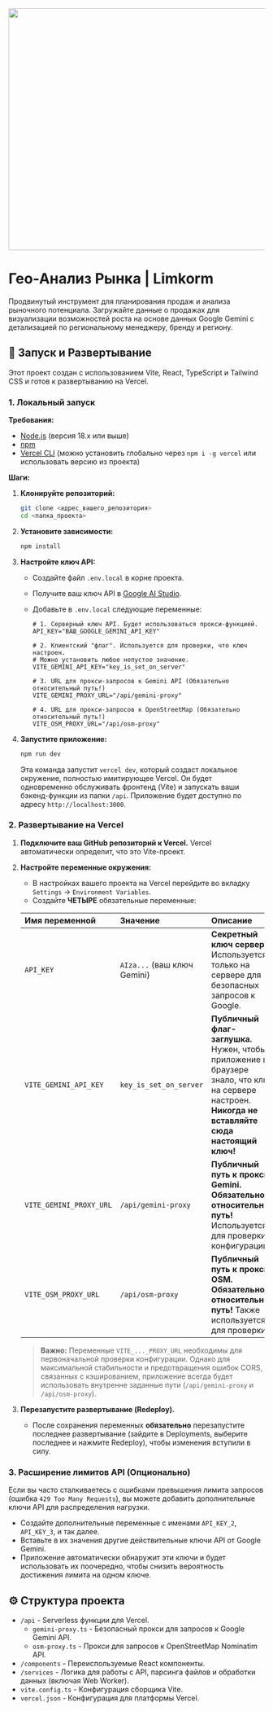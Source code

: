 <div align="center">
<img width="1200" height="475" alt="GHBanner" src="https://github.com/user-attachments/assets/0aa67016-6eaf-458a-adb2-6e31a0763ed6" />
</div>

# Гео-Анализ Рынка | Limkorm

Продвинутый инструмент для планирования продаж и анализа рыночного потенциала. Загружайте данные о продажах для визуализации возможностей роста на основе данных Google Gemini с детализацией по региональному менеджеру, бренду и региону.

## 🚀 Запуск и Развертывание

Этот проект создан с использованием Vite, React, TypeScript и Tailwind CSS и готов к развертыванию на Vercel.

### 1. Локальный запуск

**Требования:**
- [Node.js](https://nodejs.org/) (версия 18.x или выше)
- [npm](https://www.npmjs.com/)
- [Vercel CLI](https://vercel.com/docs/cli) (можно установить глобально через `npm i -g vercel` или использовать версию из проекта)

**Шаги:**
1.  **Клонируйте репозиторий:**
    ```bash
    git clone <адрес_вашего_репозитория>
    cd <папка_проекта>
    ```

2.  **Установите зависимости:**
    ```bash
    npm install
    ```

3.  **Настройте ключ API:**
    - Создайте файл `.env.local` в корне проекта.
    - Получите ваш ключ API в [Google AI Studio](https://aistudio.google.com/app/apikey).
    - Добавьте в `.env.local` следующие переменные:

      ```env
      # 1. Серверный ключ API. Будет использоваться прокси-функцией.
      API_KEY="ВАШ_GOOGLE_GEMINI_API_KEY"

      # 2. Клиентский "флаг". Используется для проверки, что ключ настроен.
      # Можно установить любое непустое значение.
      VITE_GEMINI_API_KEY="key_is_set_on_server"

      # 3. URL для прокси-запросов к Gemini API (Обязательно относительный путь!)
      VITE_GEMINI_PROXY_URL="/api/gemini-proxy"
      
      # 4. URL для прокси-запросов к OpenStreetMap (Обязательно относительный путь!)
      VITE_OSM_PROXY_URL="/api/osm-proxy"
      ```

4.  **Запустите приложение:**
    ```bash
    npm run dev
    ```
    Эта команда запустит `vercel dev`, который создаст локальное окружение, полностью имитирующее Vercel. Он будет одновременно обслуживать фронтенд (Vite) и запускать ваши бэкенд-функции из папки `/api`. Приложение будет доступно по адресу `http://localhost:3000`.

### 2. Развертывание на Vercel

1.  **Подключите ваш GitHub репозиторий к Vercel.** Vercel автоматически определит, что это Vite-проект.

2.  **Настройте переменные окружения:**
    - В настройках вашего проекта на Vercel перейдите во вкладку `Settings` → `Environment Variables`.
    - Создайте **ЧЕТЫРЕ** обязательные переменные:

    | Имя переменной            | Значение                      | Описание                                                                                                                                      |
    | :------------------------ | :---------------------------- | :-------------------------------------------------------------------------------------------------------------------------------------------- |
    | `API_KEY`                 | `AIza...` (ваш ключ Gemini)      | **Секретный ключ сервера.** Используется только на сервере для безопасных запросов к Google.                                                    |
    | `VITE_GEMINI_API_KEY`     | `key_is_set_on_server`        | **Публичный флаг-заглушка.** Нужен, чтобы приложение в браузере знало, что ключ на сервере настроен. **Никогда не вставляйте сюда настоящий ключ!** |
    | `VITE_GEMINI_PROXY_URL`   | `/api/gemini-proxy`           | **Публичный путь к прокси Gemini.** **Обязательно относительный путь!** Используется для проверки конфигурации.                                      |
    | `VITE_OSM_PROXY_URL`      | `/api/osm-proxy`              | **Публичный путь к прокси OSM.** **Обязательно относительный путь!** Также используется для проверки.                          |

    > **Важно:** Переменные `VITE_..._PROXY_URL` необходимы для первоначальной проверки конфигурации. Однако для максимальной стабильности и предотвращения ошибок CORS, связанных с кэшированием, приложение всегда будет использовать внутренне заданные пути (`/api/gemini-proxy` и `/api/osm-proxy`).

3.  **Перезапустите развертывание (Redeploy).**
    - После сохранения переменных **обязательно** перезапустите последнее развертывание (зайдите в Deployments, выберите последнее и нажмите Redeploy), чтобы изменения вступили в силу.

### 3. Расширение лимитов API (Опционально)

Если вы часто сталкиваетесь с ошибками превышения лимита запросов (ошибка `429 Too Many Requests`), вы можете добавить дополнительные ключи API для распределения нагрузки.

-   Создайте дополнительные переменные с именами `API_KEY_2`, `API_KEY_3`, и так далее.
-   Вставьте в их значения другие действительные ключи API от Google Gemini.
-   Приложение автоматически обнаружит эти ключи и будет использовать их поочередно, чтобы снизить вероятность достижения лимита на одном ключе.


## ⚙️ Структура проекта

-   `/api` - Serverless функции для Vercel.
    -   `gemini-proxy.ts` - Безопасный прокси для запросов к Google Gemini API.
    -   `osm-proxy.ts` - Прокси для запросов к OpenStreetMap Nominatim API.
-   `/components` - Переиспользуемые React компоненты.
-   `/services` - Логика для работы с API, парсинга файлов и обработки данных (включая Web Worker).
-   `vite.config.ts` - Конфигурация сборщика Vite.
-   `vercel.json` - Конфигурация для платформы Vercel.